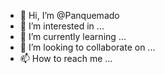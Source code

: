- 👋 Hi, I’m @Panquemado
- 👀 I’m interested in ...
- 🌱 I’m currently learning ...
- 💞️ I’m looking to collaborate on ...
- 📫 How to reach me ...

<!---
Panquemado/Panquemado is a ✨ special ✨ repository because its `README.md` (this file) appears on your GitHub profile.
You can click the Preview link to take a look at your changes.
--->
